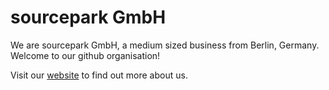 # sourcepark GmbH

We are sourcepark GmbH, a medium sized business from Berlin, Germany. Welcome to our github organisation!

Visit our <a href="https://sourcepark.de" target="_blank" title="Visit sourcepark.de">website</a> to find out more about us.
